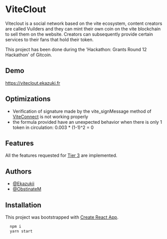 # ViteClout

Viteclout is a social network based on the vite ecosystem, content creators are called Vuilders and they can mint their own coin on the vite blockchain to sell them on the website. Creators can subsequently provide certain services to their fans that hold their token.

This project has been done during the 'Hackathon: Grants Round 12 Hackathon' of Gitcoin.

## Demo

https://viteclout.ekazuki.fr

## Optimizations

-   Verification of signature made by the vite_signMessage method of [ViteConnect](https://github.com/vitelabs/vite-connect-client) is not working properly
-   the formula provided have an unexpected behavior when there is only 1 token in circulation: 0.003 \* (1-1)^2 = 0

## Features

All the features requested for [Tier 3](https://gitcoin.co/issue/vitelabs/bounties/15/100027203) are implemented.

## Authors

-   [@Ekazukii](https://www.github.com/Ekazukii)
-   [@ObstinateM](https://www.github.com/ObstinateM)

## Installation

This project was bootstrapped with [Create React App](https://github.com/facebook/create-react-app).

```bash
  npm i
  yarn start
```
